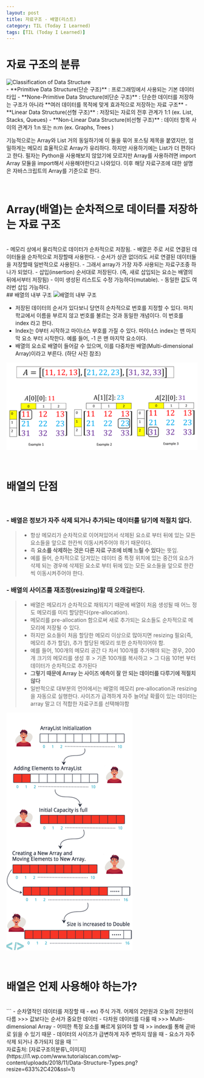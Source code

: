 ```yaml
---
layout: post
title: 자료구조 - 배열(리스트)
category: TIL (Today I Learned)
tags: [TIL (Today I Learned)]
---
```


# 자료 구조의 분류

<img alt="Classification of Data Structure" src="https://i1.wp.com/www.tutorialscan.com/wp-content/uploads/2018/11/Data-Structure-Types.png?resize=633%2C420&ssl=1">

<br>
- **Primitive Data Structure(단순 구조)**
  : 프로그래밍에서 사용되는 기본 데이터 타입
- **None-Primitive Data Structure(비단순 구조)**
  : 단순한 데이터를 저장하는 구조가 아니라 **여러 데이터를 목적에 맞게 효과적으로 저장하는 자료 구조**
- **Linear Data Structure(선형 구조)**
  : 저장되는 자료의 전후 관계가 1:1 (ex. List, Stacks, Queues)
- **Non-Linear Data Structure(비선형 구조)**
  : 데이터 항목 사이의 관계가 1:n 또는 n:m (ex. Graphs, Trees )

<br>

기능적으로는 Array와 List 거의 동일하기에 이 둘을 묶어 포스팅 제목을 붙였지만, 엄밀하게는 메모리 효율적으로 Array가 유리하다. 하지만 사용하기에는 List가 더 편하다고 한다. 필자는 Python을 사용해보지 않았기에 모르지만 Array를 사용하려면 import Array 모듈을 import해서 사용해야한다고 나와있다. 이후 해당 자료구조에 대한 설명은 자바스크립트의 Array를 기준으로 한다.

<br>

# Array(배열)는 순차적으로 데이터를 저장하는 자료 구조

<br>
- 메모리 상에서 물리적으로 데이터가 순차적으로 저장됨.
- 배열은 주로 서로 연결된 데이터들을 순차적으로 저장할때 사용한다.
- 순서가 상관 없더라도 서로 연결된 데이터들을 저장할때 일반적으로 사용된다.
- 그래서 array가 가장 자주 사용되는 자료구조중 하나가 되었다.
- 삽입(insertion) 순서대로 저장된다. (즉, 새로 삽입되는 요소는 배열의 뒤에서부터 저장됨)
- 이미 생성된 리스트도 수정 가능하다(mutable).
- 동일한 값도 여러번 삽입 가능하다.

<br>
## 배열의 내부 구조

<img alt="배열의 내부 구조" src="https://beginnersbook.com/wp-content/uploads/2018/10/array.jpg">

- 저장된 데이터의 순서가 있다보니 당연히 순차적으로 번호를 지정할 수 있다. 마치 학교에서 이름을 부르지 않고 번호를 불르는 것과 동일한 개념이다. 이 번호를 index 라고 한다.
- Index는 0부터 시작하고 마이너스 부호를 가질 수 있다. 마이너스 index는 맨 마지막 요소 부터 시작한다. 예를 들어, -1 은 맨 마지막 요소이다.
- 배열의 요소로 배열이 들어갈 수 있으며, 이를 다중차원 배열(Multi-dimensional Array)이라고 부른다. (하단 사진 참조)

![다중차원배열](/./../public/img/multi-array.png)

<br>

# 배열의 단점

<br>

### - 배열은 정보가 자주 삭제 되거나 추가되는 데이터를 담기에 적절치 않다.

> - 항상 메모리가 순차적으로 이어져있어서 삭제된 요소로 부터 뒤에 있는 모든 요소들을 앞으로 한칸씩 이동시켜주어야 하기 때문이다.
> - 즉 **요소를 삭제하는 것은 다른 자료 구조에 비해 느릴 수 있다**는 뜻임.
> - 예를 들어, 순차적으로 담겨있는 데이터 중 특정 위치에 있는 중간의 요소가 삭제 되는 경우에 삭제된 요소로 부터 뒤에 있는 모든 요소들을 앞으로 한칸씩 이동시켜주어야 한다.

### - 배열의 사이즈를 재조정(resizing)할 때 오래걸린다.

> - 배열은 메모리가 순차적으로 채워지기 때문에 배열이 처음 생성될 때 어느 정도 메모리를 미리 할당한다(pre-allocation).
> - 메모리를 pre-allocation 함으로써 새로 추가되는 요소들도 순차적으로 메모리에 저장될 수 있다.
> - 하지만 요소들이 처음 할당한 메모리 이상으로 많아지면 resizing 필요(즉, 메모리 추가 할당), 추가 할당된 메모리 또한 순차적이어야 함.
> - 예를 들어, 100개의 메모리 공간 다 차서 100개를 추가해야 되는 경우, 200개 크기의 메모리를 생성 후 > 기존 100개를 복사하고 > 그 다음 101번 부터 데이터가 순차적으로 추가된다
> - **그렇기 때문에 Array 는 사이즈 예측이 잘 안 되는 데이터를 다루기에 적절치않다**
> - 일반적으로 대부분의 언어에서는 배열의 메모리 pre-allocation과 resizing을 자동으로 실행한다. 사이즈가 급격하게 자주 늘어날 확률이 있는 데이터는 array 말고 더 적합한 자료구조를 선택해야함

![배열사이즈조정](/./../public/img/array_add.png)

<br>

# 배열은 언제 사용해야 하는가?

<br>
```
- 순차열적인 데이터를 저장할 때
    - ex) 주식 가격. 어제의 2만원과 오늘의 2만원이 다름 >>> 값보다는 순서가 중요한 데이터
- 다차원 데이터를 다룰 때 >>> Multi-dimensional Array
- 어떠한 특정 요소를 빠르게 읽어야 할 때 >> index를 통해 곧바로 읽을 수 있기 때문
- 데이터의 사이즈가 급변하게 자주 변하지 않을 때
- 요소가 자주 삭제 되거나 추가되지 않을 때
```

<br>
자료출처: [자료구조의분류\_이미지](https://i1.wp.com/www.tutorialscan.com/wp-content/uploads/2018/11/Data-Structure-Types.png?resize=633%2C420&ssl=1)
